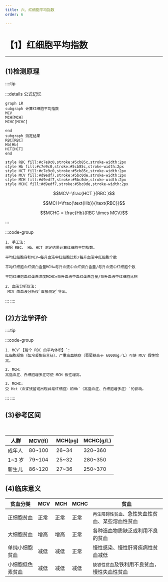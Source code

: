 ```yaml
---
title: 六、红细胞平均指数
order: 6

---
```


# 【1】红细胞平均指数

<kaodian :text="'临床检验基础记忆卡'" />

<!-- ###### 第二章 红细胞检查

> 临床检验基础 -->

<beitiL/>

---

## (1)检测原理

<son :text="'临床检验基础记忆卡'" text1="(1)检测原理" :textOption="[['掌握','基础知识','相关专业知识'],['掌握','基础知识','专业知识'],['掌握','基础知识','专业知识']]" />

::::tip

:::details 公式记忆

```mermaid
graph LR
subgraph 计算红细胞平均指数
MCV
MCH[MCH]
MCHC[MCHC]

end
subgraph 测定结果
RBC[RBC]
Hb[Hb]
HCT[HCT]
end

style RBC fill:#c7e9c0,stroke:#5cb85c,stroke-width:2px
style Hb fill:#c7e9c0,stroke:#5cb85c,stroke-width:2px
style HCT fill:#c7e9c0,stroke:#5cb85c,stroke-width:2px
style MCV fill:#d9edf7,stroke:#5bc0de,stroke-width:2px
style MCH fill:#d9edf7,stroke:#5bc0de,stroke-width:2px
style MCHC fill:#d9edf7,stroke:#5bc0de,stroke-width:2px
```

$$MCV=\frac{HCT }{RBC }$$

$$MCH=\frac{\text{Hb}}{\text{RBC}}$$

$$MCHC = \frac{Hb}{RBC \times MCV}$$

:::

:::code-group

```js[手工法]
1. 手工法:
根据 RBC、 Hb、HCT 测定结果计算红细胞平均指数。

平均红细胞容积MCV=每升血液中红细胞比积/每升血液中红细胞个数

平均红细胞血红蛋白含量MCH=每升血液中血红蛋白含量/每升血液中红细胞个数

平均红细胞血红蛋白浓度MCHC=每升血液中血红蛋白含量/每升血液中红细胞比积
```

```js[血液分析仪法]
2. 血液分析仪法:
 MCV 由血液分析仪`直接测定`导出。
```

:::
::::

## (2)方法学评价

<son :text="'临床检验基础记忆卡'" text1="(2)方法学评价" :textOption="[['了解','相关专业知识','专业实践能力'],['掌握','专业知识','专业实践能力'],['了解','专业知识','专业实践能力']]" />

::::tip

:::code-group

```js[MCV]
1. MCV`【每个 RBC 的平均体积】`:
红细胞凝集（如冷凝集综合征）、严重高血糖症（葡萄糖高于 6000mg／L）可使 MCV 假性增高。
```

```js[MCH]
2. MCH:
高脂血症、白细胞增多症可使 MCH 假性增高。
```

```js[MCHC]
3. MCHC:
受 Hct（血浆残留或出现异常红细胞）和Hb`（高脂血症、白细胞增多症）`的影响。
```

:::
::::

## (3)参考区间

<son :text="'临床检验基础记忆卡'" text1="(3)参考区间" :textOption="[['掌握','专业知识','专业实践能力'],['掌握','相关专业知识','专业实践能力'],['熟练掌握','相关专业知识','专业实践能力']]" />

<br/>

| 人群   | MCV(fl） | MCH(pg) | MCHC(g/L) |
| ------ | -------- | ------- | --------- |
| 成年人 | 80~100   | 26~34   | 320~360   |
| 1~3 岁 | 79~104   | 25~32   | 280~350   |
| 新生儿 | 86~120   | 27~36   | 250~370   |

## (4)临床意义

<son :text="'临床检验基础记忆卡'" text1="(4)临床意义" :textOption="[['了解','专业知识','专业实践能力'],['掌握','相关专业知识','专业实践能力'],['掌握','相关专业知识','专业实践能力']]" />

| 贫血分类         | MCV  | MCH  | MCHC | 贫血                                           |
| ---------------- | ---- | ---- | ---- | ---------------------------------------------- |
| 正细胞贫血       | 正常 | 正常 | 正常 | `再生障碍性贫血`、急性失血性贫血、某些溶血性贫血 |
| 大细胞贫血       | 增高 | 增高 | 正常 | 各种造血物质缺乏或利用不良的贫血               |
| 单纯小细胞贫血   | 减低 | 减低 | 正常 | 慢性感染、慢性肝肾疾病性贫血减低               |
| 小细胞低色素贫血 | 减低 | 减低 | 减低 | `缺铁性贫血`及铁利用不良贫血，慢性失血性贫血     |

<!--endPrint-->
